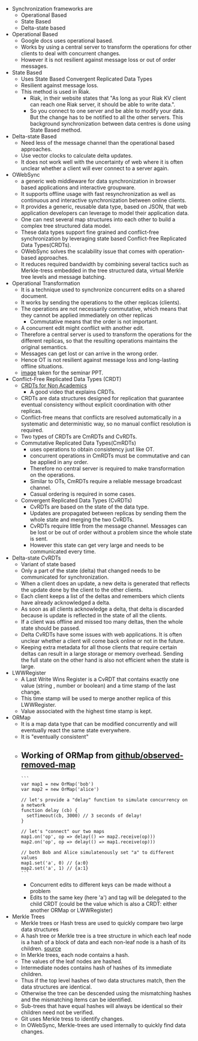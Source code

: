 - Synchronization frameworks are
	- Operational Based
	- State Based
	- Delta-state based
- Operational Based
	- Google docs uses operational based.
	- Works by using a central server to transform the operations for other clients to deal with concurrent changes.
	- However it is not resilient against message loss or out of order messages.
- State Based
	- Uses State Based Convergent Replicated Data Types
	- Resilient against message loss.
	- This method is used in Riak.
		- Riak, in their website states that "As long as your Riak KV client can reach one Riak server, it should be able to write data.".
		- So you connect to one server and be able to modify your data. But the change has to be notified to all the other servers. This background synchronization between data centres is done using State Based method.
- Delta-state Based
	- Need less of the message channel than the operational based approaches.
	- Use vector clocks to calculate delta updates.
	- It does not work well with the uncertainty of web where it is often unclear whether a client will ever connect to a server again.
- OWebSync
	- a generic web middleware for data synchronization in browser based applications and interactive groupware.
	- It supports offline usage with fast resynchronization as well as continuous and interactive synchronization between online clients.
	- It provides a generic, reusable data type, based on JSON, that web application developers can leverage to model their application data.
	- One can nest several map structures into each other to build a complex tree structured data model.
	- These data types support fine grained and conflict-free synchronization by leveraging state based Conflict-free Replicated Data Types(CRDTs).
	- OWebSync solves the scalability issue that comes with operation-based approaches.
	- It reduces required bandwidth by combining several tactics such as Merkle-tress embedded in the tree structured data, virtual Merkle tree levels and message batching.
- Operational Transformation
	- It is a technique used to synchronize concurrent edits on a shared document.
	- It works by sending the operations to the other replicas (clients).
	- The operations are not necessarily commutative, which means that they cannot be applied immediately on other replicas
		- Commutative means that the order is not important.
	- A concurrent edit might conflict with another edit.
	- Therefore a central server is used to transform the operations for the different replicas, so that the resulting operations maintains the original semantics.
	- Messages can get lost or can arrive in the wrong order.
	- Hence OT is not resilient against message loss and long-lasting offline situations.
	- [image](https://hackernoon.com/operational-transformation-the-real-time-collaborative-editing-algorithm-bf8756683f66) taken for the seminar PPT.
- Conflict-Free Replicated Data Types (CRDT)
	- [CRDTs for Non Academics](https://youtu.be/vBU70EjwGfw)
		- A good video that explains CRDTs.
	- CRDTs are data structures designed for replication that guarantee eventual consistency without explicit coordination with other replicas.
	- Conflict-free means that conflicts are resolved automatically in a systematic and deterministic way, so no manual conflict resolution is required.
	- Two types of CRDTs are CmRDTs and CvRDTs.
	- Commutative Replicated Data Types(CmRDTs)
		- uses operations to obtain consistency just like OT.
		- concurrent operations in CmRDTs must be commutative and can be applied in any order.
		- Therefore no central server is required to make transformation on the operations.
		- Similar to OTs, CmRDTs require a reliable message broadcast channel.
		- Casual ordering is required in some cases.
	- Convergent Replicated Data Types (CvRDTs)
		- CvRDTs are based on the state of the data type.
		- Updates are propagated between replicas by sending them the whole state and merging the two CvRDTs.
		- CvRDTs require little from the message channel. Messages can be lost or be out of order without a problem since the whole state is sent.
		- However this state can get very large and needs to be communicated every time.
- Delta-state CvRDTs
	- Variant of state based
	- Only a part of the state (delta) that changed needs to be communicated for synchronization.
	- When a client does an update, a new delta is generated that reflects the update done by the client to the other clients.
	- Each client keeps a list of the deltas and remembers which clients have already acknowledged a delta.
	- As soon as all clients acknowledge a delta, that delta is discarded because is update is reflected in the state of all the clients.
	- If a client was offline and missed too many deltas, then the whole state should be passed.
	- Delta CvRDTs have some issues with web applications. It is often unclear whether a client will come back online or not in the future.
	- Keeping extra metadata for all those clients that require certain deltas can result in a large storage or memory overhead. Sending the full state on the other hand  is also not efficient when the state is large.
- LWWRegister
	- A Last Write Wins Register is a CvRDT that contains exactly one value (string , number or boolean) and a time stamp of the last change.
	- This time stamp will be used to merge another replica of this LWWRegister.
	- Value associated with the highest time stamp is kept.
- ORMap
	- It is a map data type that can be modified concurrently and will eventually react the same state everywhere.
	- It is "eventually consistent"
	- Working of ORMap from [github/observed-removed-map](https://github.com/t-mullen/observed-remove-map/blob/master/README.md)
		-
		  ```
		  var map1 = new OrMap('bob')
		  var map2 = new OrMap('alice')
		  
		  // let's provide a "delay" function to simulate concurrency on a network
		  function delay (cb) {
		    setTimeout(cb, 3000) // 3 seconds of delay!
		  }
		  
		  // let's "connect" our two maps
		  map1.on('op', op => delay(() => map2.receive(op)))
		  map2.on('op', op => delay(() => map1.receive(op)))
		  
		  // both Bob and Alice simulatenously set "a" to different values
		  map1.set('a', 0) // {a:0}
		  map2.set('a', 1) // {a:1}
		  ```
		- Concurrent edits to different keys can be made without a problem
		- Edits to the same key (here 'a') and tag will be delegated to the child CRDT (could be the value which is also a CRDT: either another ORMap or LWWRegister)
- Merkle Trees
	- Merkle trees or Hash tress are used to quickly compare two large data structures
	- A hash tree or Merkle tree is a tree structure in which each leaf node is a hash of a block of data and each non-leaf node is a hash of its children. [source](https://youtu.be/s0fruNfgW30)
	- In Merkle trees, each node contains a hash.
	- The values of the leaf nodes are hashed.
	- Intermediate nodes contains hash of hashes of its immediate children.
	- Thus if the top level hashes of two data structures match, then the data structures are identical.
	- Otherwise the tree can be descended using the mismatching hashes and the mismatching items can be identified.
	- Sub-trees that have equal hashes will always be identical so their children need not be verified.
	- Git uses Merkle tress to identify changes.
	- In OWebSync, Merkle-trees are used internally to quickly find data changes.